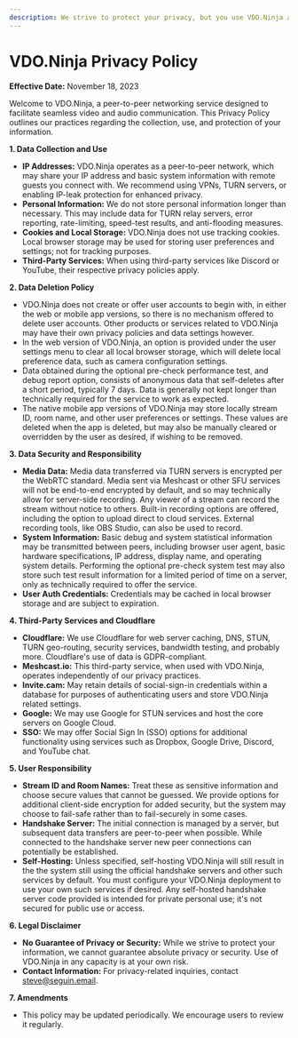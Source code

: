 ```yaml
---
description: We strive to protect your privacy, but you use VDO.Ninja at your own risk
---
```


# VDO.Ninja Privacy Policy

**Effective Date:** November 18, 2023

Welcome to VDO.Ninja, a peer-to-peer networking service designed to facilitate seamless video and audio communication. This Privacy Policy outlines our practices regarding the collection, use, and protection of your information.

**1. Data Collection and Use**

* **IP Addresses:** VDO.Ninja operates as a peer-to-peer network, which may share your IP address and basic system information with remote guests you connect with. We recommend using VPNs, TURN servers, or enabling IP-leak protection for enhanced privacy.
* **Personal Information:** We do not store personal information longer than necessary. This may include data for TURN relay servers, error reporting, rate-limiting, speed-test results, and anti-flooding measures.
* **Cookies and Local Storage:** VDO.Ninja does not use tracking cookies. Local browser storage may be used for storing user preferences and settings; not for tracking purposes.
* **Third-Party Services:** When using third-party services like Discord or YouTube, their respective privacy policies apply.

**2. Data Deletion Policy**

* VDO.Ninja does not create or offer user accounts to begin with, in either the web or mobile app versions, so there is no mechanism offered to delete user accounts. Other products or services related to VDO.Ninja may have their own privacy policies and data settings however.
* In the web version of VDO.Ninja, an option is provided under the user settings menu to clear all local browser storage, which will delete local preference data, such as camera configuration settings.
* Data obtained during the optional pre-check performance test, and debug report option, consists of anonymous data that self-deletes after a short period, typically 7 days. Data is generally not kept longer than technically required for the service to work as expected.
* The native mobile app versions of VDO.Ninja may store locally stream ID, room name, and other user preferences or settings. These values are deleted when the app is deleted, but may also be manually cleared or overridden by the user as desired, if wishing to be removed.

**3. Data Security and Responsibility**

* **Media Data:** Media data transferred via TURN servers is encrypted per the WebRTC standard. Media sent via Meshcast or other SFU services will not be end-to-end encrypted by default, and so may technically allow for server-side recording. Any viewer of a stream can record the stream without notice to others. Built-in recording options are offered, including the option to upload direct to cloud services. External recording tools, like OBS Studio, can also be used to record.
* **System Information:** Basic debug and system statistical information may be transmitted between peers, including browser user agent, basic hardware specifications, IP address, display name, and operating system details. Performing the optional pre-check system test may also store such test result information for a limited period of time on a server, only as technically required to offer the service.
* **User Auth Credentials:** Credentials may be cached in local browser storage and are subject to expiration.

**4. Third-Party Services and Cloudflare**

* **Cloudflare:** We use Cloudflare for web server caching, DNS, STUN, TURN geo-routing, security services, bandwidth testing, and probably more. Cloudflare's use of data is GDPR-compliant.
* **Meshcast.io:** This third-party service, when used with VDO.Ninja, operates independently of our privacy practices.
* **Invite.cam:** May retain details of social-sign-in credentials within a database for purposes of authenticating users and store VDO.Ninja related settings.
* **Google:** We may use Google for STUN services and host the core servers on Google Cloud.
* **SSO:** We may offer Social Sign In (SSO) options for additional functionality using services such as Dropbox, Google Drive, Discord, and YouTube chat.

**5. User Responsibility**

* **Stream ID and Room Names:** Treat these as sensitive information and choose secure values that cannot be guessed. We provide options for additional client-side encryption for added security, but the system may choose to fail-safe rather than to fail-securely in some cases.
* **Handshake Server:** The initial connection is managed by a server, but subsequent data transfers are peer-to-peer when possible. While connected to the handshake server new peer connections can potentially be established.&#x20;
* **Self-Hosting:** Unless specified, self-hosting VDO.Ninja will still result in the the system still using the official handshake servers and other such services by default. You must configure your VDO.Ninja deployment to use your own such services if desired. Any self-hosted handshake server code provided is intended for private personal use; it's not secured for public use or access.

**6. Legal Disclaimer**

* **No Guarantee of Privacy or Security:** While we strive to protect your information, we cannot guarantee absolute privacy or security. Use of VDO.Ninja in any capacity is at your own risk.
* **Contact Information:** For privacy-related inquiries, contact [steve@seguin.email](mailto:steve@seguin.email).

**7. Amendments**

* This policy may be updated periodically. We encourage users to review it regularly.
